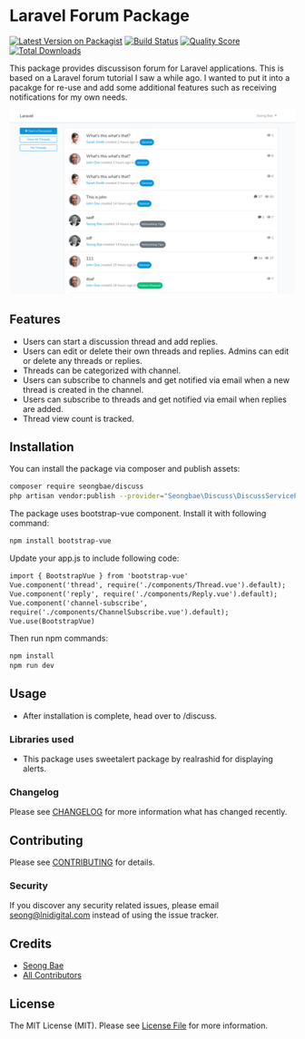 # Laravel Forum Package

[![Latest Version on Packagist](https://img.shields.io/packagist/v/seongbae/discuss.svg?style=flat-square)](https://packagist.org/packages/seongbae/discuss)
[![Build Status](https://img.shields.io/travis/seongbae/discuss/master.svg?style=flat-square)](https://travis-ci.org/seongbae/discuss)
[![Quality Score](https://img.shields.io/scrutinizer/g/seongbae/discuss.svg?style=flat-square)](https://scrutinizer-ci.com/g/seongbae/discuss)
[![Total Downloads](https://img.shields.io/packagist/dt/seongbae/discuss.svg?style=flat-square)](https://packagist.org/packages/seongbae/discuss)

This package provides discussison forum for Laravel applications.  This is based on a Laravel forum tutorial I saw a while ago.  I wanted to put it into a pacakge for re-use and add some additional features such as receiving notifications for my own needs.

![Discuss screenshot](discuss-screenshot.png)

## Features

* Users can start a discussion thread and add replies.
* Users can edit or delete their own threads and replies. Admins can edit or delete any threads or replies.
* Threads can be categorized with channel.
* Users can subscribe to channels and get notified via email when a new thread is created in the channel.
* Users can subscribe to threads and get notified via email when replies are added.
* Thread view count is tracked.

## Installation

You can install the package via composer and publish assets:

```bash
composer require seongbae/discuss
php artisan vendor:publish --provider="Seongbae\Discuss\DiscussServiceProvider"
```

The package uses bootstrap-vue component.  Install it with following command:

```bash
npm install bootstrap-vue
```

Update your app.js to include following code:

```vue
import { BootstrapVue } from 'bootstrap-vue'
Vue.component('thread', require('./components/Thread.vue').default);
Vue.component('reply', require('./components/Reply.vue').default);
Vue.component('channel-subscribe', require('./components/ChannelSubscribe.vue').default);
Vue.use(BootstrapVue)
```

Then run npm commands:

```bash
npm install
npm run dev
```

## Usage

* After installation is complete, head over to /discuss.

### Libraries used

* This package uses sweetalert package by realrashid for displaying alerts. 

### Changelog

Please see [CHANGELOG](CHANGELOG.md) for more information what has changed recently.

## Contributing

Please see [CONTRIBUTING](CONTRIBUTING.md) for details.

### Security

If you discover any security related issues, please email seong@lnidigital.com instead of using the issue tracker.

## Credits

- [Seong Bae](https://github.com/seongbae)
- [All Contributors](../../contributors)

## License

The MIT License (MIT). Please see [License File](LICENSE.md) for more information.
